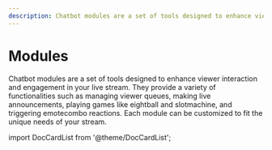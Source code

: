 ```yaml
---
description: Chatbot modules are a set of tools designed to enhance viewer interaction and engagement in your live stream.
---
```


# Modules

Chatbot modules are a set of tools designed to enhance viewer interaction and engagement in your live stream. They provide a variety of functionalities such as managing viewer queues, making live announcements, playing games like eightball and slotmachine, and triggering emotecombo reactions. Each module can be customized to fit the unique needs of your stream.


import DocCardList from '@theme/DocCardList';

<DocCardList />
